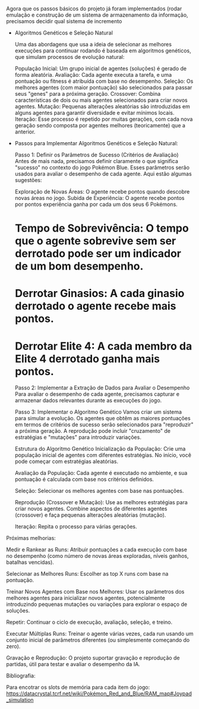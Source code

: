 Agora que os passos básicos do projeto já foram implementados (rodar emulação e construção de um sistema de armazenamento da informação, precisamos decidir qual sistema de incremento 





- Algoritmos Genéticos e Seleção Natural
   
  Uma das abordagens que usa a ideia de selecionar as melhores execuções para continuar rodando é baseada em algoritmos genéticos, que simulam processos de evolução natural:

    População Inicial: Um grupo inicial de agentes (soluções) é gerado de forma aleatória.
    Avaliação: Cada agente executa a tarefa, e uma pontuação ou fitness é atribuída com base no desempenho.
    Seleção: Os melhores agentes (com maior pontuação) são selecionados para passar seus "genes" para a próxima geração.
    Crossover: Combina características de dois ou mais agentes selecionados para criar novos agentes.
    Mutação: Pequenas alterações aleatórias são introduzidas em alguns agentes para garantir diversidade e evitar mínimos locais.
    Iteração: Esse processo é repetido por muitas gerações, com cada nova geração sendo composta por agentes melhores (teoricamente) que a anterior.

- Passos para Implementar Algoritmos Genéticos e Seleção Natural:
  
  Passo 1: Definir os Parâmetros de Sucesso (Critérios de Avaliação)
  Antes de mais nada, precisamos definir claramente o que significa "sucesso" no contexto do jogo Pokémon Blue. Esses parâmetros serão usados para avaliar o desempenho de cada agente. Aqui estão algumas sugestões:
  
    Exploração de Novas Áreas: O agente recebe pontos quando descobre novas áreas no jogo.
    Subida de Experiência: O agente recebe pontos por pontos experiência ganha por cada um dos seus 6 Pokémons.
    # Tempo de Sobrevivência: O tempo que o agente sobrevive sem ser derrotado pode ser um indicador de um bom desempenho.
    # Derrotar Ginasios: A cada ginasio derrotado o agente recebe mais pontos.
    # Derrotar Elite 4: A cada membro da Elite 4 derrotado ganha mais pontos.
  
  Passo 2: Implementar a Extração de Dados para Avaliar o Desempenho
Para avaliar o desempenho de cada agente, precisamos capturar e armazenar dados relevantes durante as execuções do jogo.

  Passo 3: Implementar o Algoritmo Genético
    Vamos criar um sistema para simular a evolução. Os agentes que obtêm as maiores pontuações em termos de critérios de sucesso serão selecionados para "reproduzir" a próxima geração. A reprodução pode incluir "cruzamento" de estratégias e "mutações" para introduzir variações.
    
    Estrutura do Algoritmo Genético
    Inicialização da População: Crie uma população inicial de agentes com diferentes estratégias. No início, você pode começar com estratégias aleatórias.
    
    Avaliação da População: Cada agente é executado no ambiente, e sua pontuação é calculada com base nos critérios definidos.
    
    Seleção: Selecionar os melhores agentes com base nas pontuações.
    
    Reprodução (Crossover e Mutação): Use as melhores estratégias para criar novos agentes. Combine aspectos de diferentes agentes (crossover) e faça pequenas alterações aleatórias (mutação).
    
    Iteração: Repita o processo para várias gerações.









Próximas melhorias:

Medir e Rankear as Runs: Atribuir pontuações a cada execução com base no desempenho (como número de novas áreas exploradas, níveis ganhos, batalhas vencidas).

Selecionar as Melhores Runs: Escolher as top X runs com base na pontuação.

Treinar Novos Agentes com Base nos Melhores: Usar os parâmetros dos melhores agentes para inicializar novos agentes, potencialmente introduzindo pequenas mutações ou variações para explorar o espaço de soluções.

Repetir: Continuar o ciclo de execução, avaliação, seleção, e treino.

Executar Múltiplas Runs: Treinar o agente várias vezes, cada run usando um conjunto inicial de parâmetros diferentes (ou simplesmente começando do zero).

Gravação e Reprodução: O projeto suportar gravação e reprodução de partidas, útil para testar e avaliar o desempenho da IA.


Bibliografia:

Para encotrar os slots de memória para cada item do jogo:
https://datacrystal.tcrf.net/wiki/Pokémon_Red_and_Blue/RAM_map#Joypad_simulation
